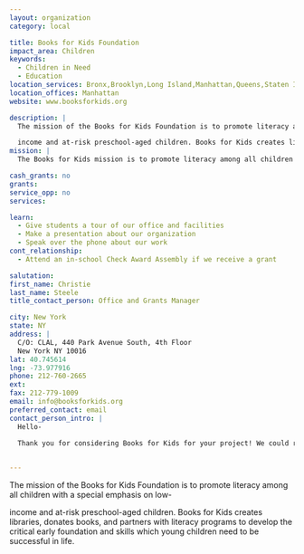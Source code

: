 ```yaml
---
layout: organization
category: local

title: Books for Kids Foundation
impact_area: Children
keywords: 
  - Children in Need
  - Education
location_services: Bronx,Brooklyn,Long Island,Manhattan,Queens,Staten Island,Greater New York,Outside NYC
location_offices: Manhattan
website: www.booksforkids.org

description: |
  The mission of the Books for Kids Foundation is to promote literacy among all children with a special emphasis on low-

  income and at-risk preschool-aged children. Books for Kids creates libraries, donates books, and partners with literacy programs to develop the critical early foundation and skills which young children need to be successful in life.
mission: |
  The Books for Kids mission is to promote literacy among all children with special emphasis on disadvantaged children and youth by donating books, creating children's libraries in underserved locations, and participating in reading initiatives with community based organizations.

cash_grants: no
grants: 
service_opp: no
services: 

learn: 
  - Give students a tour of our office and facilities
  - Make a presentation about our organization
  - Speak over the phone about our work
cont_relationship: 
  - Attend an in-school Check Award Assembly if we receive a grant

salutation: 
first_name: Christie
last_name: Steele
title_contact_person: Office and Grants Manager

city: New York
state: NY
address: |
  C/O: CLAL, 440 Park Avenue South, 4th Floor  
  New York NY 10016
lat: 40.745614
lng: -73.977916
phone: 212-760-2665
ext: 
fax: 212-779-1009
email: info@booksforkids.org
preferred_contact: email
contact_person_intro: |
  Hello- 

  Thank you for considering Books for Kids for your project! We could really use your help giving books to all children in New York City, and all over the United States, who, without our help, wouldn't necessarily have any books. Books are very important so that every child can grow up to read!

  
---
```

The mission of the Books for Kids Foundation is to promote literacy among all children with a special emphasis on low-

income and at-risk preschool-aged children. Books for Kids creates libraries, donates books, and partners with literacy programs to develop the critical early foundation and skills which young children need to be successful in life.